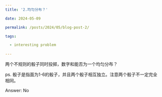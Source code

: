```yaml
---
title: '2.均匀分布？'

date: 2024-05-09

permalink: /posts/2024/05/blog-post-2/

tags:

  - interesting problem
  
---
```


两个不规则的骰子同时投掷，数字和能否为一个均匀分布？

ps. 骰子是指面为1-6的骰子，并且两个骰子相互独立。注意两个骰子不一定完全相同。

Answer: No 
